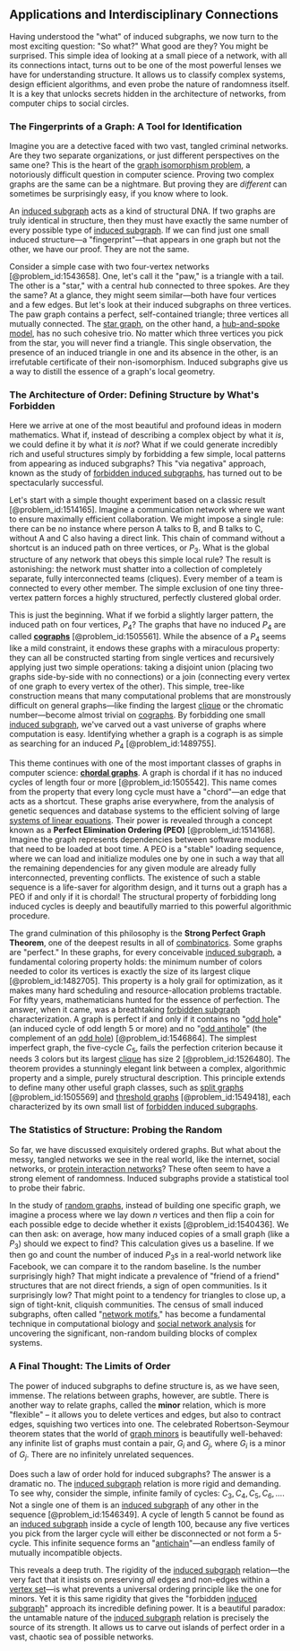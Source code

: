 ## Applications and Interdisciplinary Connections

Having understood the "what" of induced subgraphs, we now turn to the most exciting question: "So what?" What good are they? You might be surprised. This simple idea of looking at a small piece of a network, with all its connections intact, turns out to be one of the most powerful lenses we have for understanding structure. It allows us to classify complex systems, design efficient algorithms, and even probe the nature of randomness itself. It is a key that unlocks secrets hidden in the architecture of networks, from computer chips to social circles.

### The Fingerprints of a Graph: A Tool for Identification

Imagine you are a detective faced with two vast, tangled criminal networks. Are they two separate organizations, or just different perspectives on the same one? This is the heart of the [graph isomorphism problem](@article_id:261360), a notoriously difficult question in computer science. Proving two complex graphs are the same can be a nightmare. But proving they are *different* can sometimes be surprisingly easy, if you know where to look.

An [induced subgraph](@article_id:269818) acts as a kind of structural DNA. If two graphs are truly identical in structure, then they must have exactly the same number of every possible type of [induced subgraph](@article_id:269818). If we can find just one small induced structure—a "fingerprint"—that appears in one graph but not the other, we have our proof. They are not the same.

Consider a simple case with two four-vertex networks [@problem_id:1543658]. One, let's call it the "paw," is a triangle with a tail. The other is a "star," with a central hub connected to three spokes. Are they the same? At a glance, they might seem similar—both have four vertices and a few edges. But let's look at their induced subgraphs on three vertices. The paw graph contains a perfect, self-contained triangle; three vertices all mutually connected. The [star graph](@article_id:271064), on the other hand, a [hub-and-spoke model](@article_id:273711), has no such cohesive trio. No matter which three vertices you pick from the star, you will never find a triangle. This single observation, the presence of an induced triangle in one and its absence in the other, is an irrefutable certificate of their non-isomorphism. Induced subgraphs give us a way to distill the essence of a graph's local geometry.

### The Architecture of Order: Defining Structure by What's Forbidden

Here we arrive at one of the most beautiful and profound ideas in modern mathematics. What if, instead of describing a complex object by what it *is*, we could define it by what it *is not*? What if we could generate incredibly rich and useful structures simply by forbidding a few simple, local patterns from appearing as induced subgraphs? This "via negativa" approach, known as the study of [forbidden induced subgraphs](@article_id:274501), has turned out to be spectacularly successful.

Let's start with a simple thought experiment based on a classic result [@problem_id:1514165]. Imagine a communication network where we want to ensure maximally efficient collaboration. We might impose a single rule: there can be no instance where person A talks to B, and B talks to C, without A and C also having a direct link. This chain of command without a shortcut is an induced path on three vertices, or $P_3$. What is the global structure of any network that obeys this simple local rule? The result is astonishing: the network must shatter into a collection of completely separate, fully interconnected teams (cliques). Every member of a team is connected to every other member. The simple exclusion of one tiny three-vertex pattern forces a highly structured, perfectly clustered global order.

This is just the beginning. What if we forbid a slightly larger pattern, the induced path on four vertices, $P_4$? The graphs that have no induced $P_4$ are called **[cographs](@article_id:267168)** [@problem_id:1505561]. While the absence of a $P_4$ seems like a mild constraint, it endows these graphs with a miraculous property: they can all be constructed starting from single vertices and recursively applying just two simple operations: taking a disjoint union (placing two graphs side-by-side with no connections) or a join (connecting every vertex of one graph to every vertex of the other). This simple, tree-like construction means that many computational problems that are monstrously difficult on general graphs—like finding the largest [clique](@article_id:275496) or the chromatic number—become almost trivial on [cographs](@article_id:267168). By forbidding one small [induced subgraph](@article_id:269818), we've carved out a vast universe of graphs where computation is easy. Identifying whether a graph is a cograph is as simple as searching for an induced $P_4$ [@problem_id:1489755].

This theme continues with one of the most important classes of graphs in computer science: **[chordal graphs](@article_id:275215)**. A graph is chordal if it has no induced cycles of length four or more [@problem_id:1505542]. This name comes from the property that every long cycle must have a "chord"—an edge that acts as a shortcut. These graphs arise everywhere, from the analysis of genetic sequences and database systems to the efficient solving of large [systems of linear equations](@article_id:148449). Their power is revealed through a concept known as a **Perfect Elimination Ordering (PEO)** [@problem_id:1514168]. Imagine the graph represents dependencies between software modules that need to be loaded at boot time. A PEO is a "stable" loading sequence, where we can load and initialize modules one by one in such a way that all the remaining dependencies for any given module are already fully interconnected, preventing conflicts. The existence of such a stable sequence is a life-saver for algorithm design, and it turns out a graph has a PEO if and only if it is chordal! The structural property of forbidding long induced cycles is deeply and beautifully married to this powerful algorithmic procedure.

The grand culmination of this philosophy is the **Strong Perfect Graph Theorem**, one of the deepest results in all of [combinatorics](@article_id:143849). Some graphs are "perfect." In these graphs, for every conceivable [induced subgraph](@article_id:269818), a fundamental coloring property holds: the minimum number of colors needed to color its vertices is exactly the size of its largest clique [@problem_id:1482705]. This property is a holy grail for optimization, as it makes many hard scheduling and resource-allocation problems tractable. For fifty years, mathematicians hunted for the essence of perfection. The answer, when it came, was a breathtaking [forbidden subgraph](@article_id:261309) characterization. A graph is perfect if and only if it contains no "[odd hole](@article_id:269901)" (an induced cycle of odd length 5 or more) and no "[odd antihole](@article_id:263548)" (the complement of an [odd hole](@article_id:269901)) [@problem_id:1546864]. The simplest imperfect graph, the five-cycle $C_5$, fails the perfection criterion because it needs 3 colors but its largest [clique](@article_id:275496) has size 2 [@problem_id:1526480]. The theorem provides a stunningly elegant link between a complex, algorithmic property and a simple, purely structural description. This principle extends to define many other useful graph classes, such as [split graphs](@article_id:274792) [@problem_id:1505569] and [threshold graphs](@article_id:262252) [@problem_id:1549418], each characterized by its own small list of [forbidden induced subgraphs](@article_id:274501).

### The Statistics of Structure: Probing the Random

So far, we have discussed exquisitely ordered graphs. But what about the messy, tangled networks we see in the real world, like the internet, social networks, or [protein interaction networks](@article_id:273082)? These often seem to have a strong element of randomness. Induced subgraphs provide a statistical tool to probe their fabric.

In the study of [random graphs](@article_id:269829), instead of building one specific graph, we imagine a process where we lay down $n$ vertices and then flip a coin for each possible edge to decide whether it exists [@problem_id:1540436]. We can then ask: on average, how many induced copies of a small graph (like a $P_3$) should we expect to find? This calculation gives us a baseline. If we then go and count the number of induced $P_3$s in a real-world network like Facebook, we can compare it to the random baseline. Is the number surprisingly high? That might indicate a prevalence of "friend of a friend" structures that are not direct friends, a sign of open communities. Is it surprisingly low? That might point to a tendency for triangles to close up, a sign of tight-knit, cliquish communities. The census of small induced subgraphs, often called "[network motifs](@article_id:147988)," has become a fundamental technique in computational biology and [social network analysis](@article_id:271398) for uncovering the significant, non-random building blocks of complex systems.

### A Final Thought: The Limits of Order

The power of induced subgraphs to define structure is, as we have seen, immense. The relations between graphs, however, are subtle. There is another way to relate graphs, called the **minor** relation, which is more "flexible" – it allows you to delete vertices and edges, but also to contract edges, squishing two vertices into one. The celebrated Robertson-Seymour theorem states that the world of [graph minors](@article_id:269275) is beautifully well-behaved: any infinite list of graphs must contain a pair, $G_i$ and $G_j$, where $G_i$ is a minor of $G_j$. There are no infinitely unrelated sequences.

Does such a law of order hold for induced subgraphs? The answer is a dramatic no. The [induced subgraph](@article_id:269818) relation is more rigid and demanding. To see why, consider the simple, infinite family of cycles: $C_3, C_4, C_5, C_6, \dots$. Not a single one of them is an [induced subgraph](@article_id:269818) of any other in the sequence [@problem_id:1546349]. A cycle of length 5 cannot be found as an [induced subgraph](@article_id:269818) inside a cycle of length 100, because any five vertices you pick from the larger cycle will either be disconnected or not form a 5-cycle. This infinite sequence forms an "[antichain](@article_id:272503)"—an endless family of mutually incompatible objects.

This reveals a deep truth. The rigidity of the [induced subgraph](@article_id:269818) relation—the very fact that it insists on preserving *all* edges and non-edges within a [vertex set](@article_id:266865)—is what prevents a universal ordering principle like the one for minors. Yet it is this same rigidity that gives the "forbidden [induced subgraph](@article_id:269818)" approach its incredible defining power. It is a beautiful paradox: the untamable nature of the [induced subgraph](@article_id:269818) relation is precisely the source of its strength. It allows us to carve out islands of perfect order in a vast, chaotic sea of possible networks.